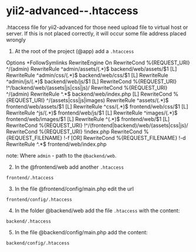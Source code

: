 # yii2-advanced--.htaccess
.htaccess file for yii2-advanced for those need upload file to virtual host or server. If this is not placed correctly, it will occur some file address placed wrongly

1. At the root of the project (@app) add a ``.htaccess``
<IfModule mod_rewrite.c>
    Options +FollowSymlinks
    RewriteEngine On
</IfModule>
 
<IfModule mod_rewrite.c>    
    RewriteCond %{REQUEST_URI} ^/(admin)
    RewriteRule ^admin/assets/(.*)$ backend/web/assets/$1 [L]
    RewriteRule ^admin/css/(.*)$ backend/web/css/$1 [L]
    RewriteRule ^admin/js/(.*)$ backend/web/js/$1 [L]
    RewriteCond %{REQUEST_URI} !^/backend/web/(assets|js|css|js)/
    RewriteCond %{REQUEST_URI} ^/(admin)
    RewriteRule ^.*$ backend/web/index.php [L]
    RewriteCond %{REQUEST_URI} ^/(assets|css|js|images)
    RewriteRule ^assets/(.*)$ frontend/web/assets/$1 [L]
    RewriteRule ^css/(.*)$ frontend/web/css/$1 [L]
    RewriteRule ^js/(.*)$ frontend/web/js/$1 [L]
    RewriteRule ^images/(.*)$ frontend/web/images/$1 [L]
    RewriteRule ^(.*)$ frontend/web/$1 [L]
    RewriteCond %{REQUEST_URI} !^/(frontend|backend)/web/(assets|css|js)/
    RewriteCond %{REQUEST_URI} !index.php
    RewriteCond %{REQUEST_FILENAME} !-f [OR]
    RewriteCond %{REQUEST_FILENAME} !-d
    RewriteRule ^.*$ frontend/web/index.php
</IfModule>

note: Where ``admin`` - path to the ``@backend/web``.

2. In the @frontend/web add another ``.htaccess`` 

``frontend/.htaccess``

3. In the file @frontend/config/main.php edit the url

``frontend/config/.htaccess``
 
4. In the folder @backend/web add the file ``.htaccess`` with the content:

``backend/.htaccess``

5. In the file @backend/config/main.php add the content:

``backend/config/.htaccess``
  
  
